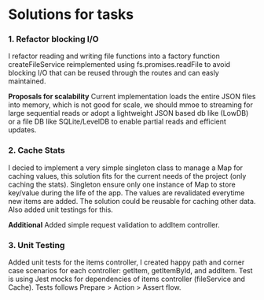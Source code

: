 # Solutions for tasks

### 1. Refactor blocking I/O

I refactor reading and writing file functions into a factory function createFileService reimplemented using fs.promises.readFile to avoid blocking I/O that can be reused through the routes and can easly maintained.

**Proposals for scalability**
Current implementation loads the entire JSON files into memory, which is not good for scale, we should mmoe to streaming for large sequential reads or adopt a lightweight JSON based db like (LowDB) or a file DB like SQLite/LevelDB to enable partial reads and efficient updates.

### 2. Cache Stats

I decied to implement a very simple singleton class to manage a Map for caching values, this solution fits for the current needs of the project (only caching the stats). Singleton ensure only one instance of Map to store key/value during the life of the app. The values are revalidated everytime new items are added. The solution could be reusable for caching other data. Also added unit testings for this.

**Additional**
Added simple request validation to addItem controller.

### 3. Unit Testing

Added unit tests for the items controller, I created happy path and corner case scenarios for each controller: getItem, getItemById, and addItem. Test is using Jest mocks for dependencies of items controller (fileService and Cache). Tests follows Prepare > Action > Assert flow.
